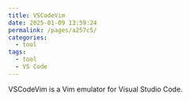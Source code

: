 ```yaml
---
title: VSCodeVim
date: 2025-01-09 13:59:24
permalink: /pages/a257c5/
categories: 
  - tool
tags: 
  - tool
  - VS Code
---
```


VSCodeVim is a Vim emulator for Visual Studio Code.
